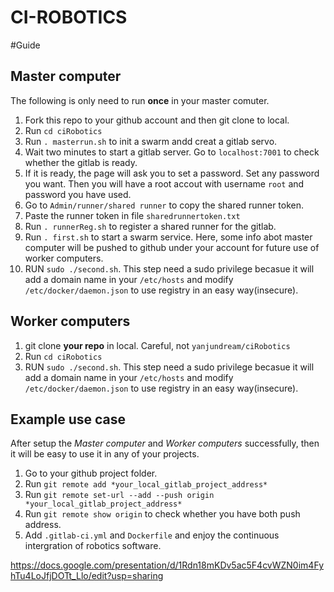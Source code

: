 CI-ROBOTICS
============================

#Guide

## Master computer
The following is only need to run **once** in your master comuter.

1. Fork this repo to your github account and then git clone to local.
1. Run `cd ciRobotics`
1. Run `. masterrun.sh` to init a swarm andd creat a gitlab servo.
1. Wait two minutes to start a gitlab server. Go to `localhost:7001` to check whether the gitlab is ready.
1. If it is ready, the page will ask you to set a password. Set any password you want. Then you will have a root accout with username `root` and password you have used.
1. Go to `Admin/runner/shared runner` to copy the shared runner token.
1. Paste the runner token in file `sharedrunnertoken.txt`
1. Run `. runnerReg.sh` to register a shared runner for the gitlab.
1. Run `. first.sh` to start a swarm service. Here, some info abot master computer will be pushed to github under your account for future use of worker computers.
1. RUN `sudo ./second.sh`. This step need a sudo privilege becasue it will add a domain name in your `/etc/hosts` and modify `/etc/docker/daemon.json` to use registry in an easy way(insecure).

## Worker computers
1. git clone **your repo** in local. Careful, not `yanjundream/ciRobotics`
2. Run `cd ciRobotics`
3. RUN `sudo ./second.sh`. This step need a sudo privilege becasue it will add a domain name in your `/etc/hosts` and modify `/etc/docker/daemon.json` to use registry in an easy way(insecure).

## Example use case
After setup the *Master computer* and *Worker computers* successfully, then it will be easy to use it in any of your projects. 
1. Go to your github project folder.
1. Run `git remote add *your_local_gitlab_project_address*`
1. Run `git remote set-url --add --push origin *your_local_gitlab_project_address*`
1. Run `git remote show origin` to check whether you have both push address.
1. Add `.gitlab-ci.yml` and `Dockerfile` and enjoy the continuous intergration of robotics software.


https://docs.google.com/presentation/d/1Rdn18mKDv5ac5F4cvWZN0im4FyhTu4LoJfjDOTt_Llo/edit?usp=sharing
